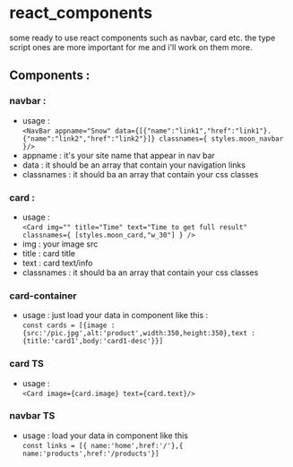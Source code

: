 # react_components
some ready to use react components such as navbar, card etc.
the type script ones are more important for me and i'll work on them more.
## Components :
### navbar :
 - usage :
   <br>`<NavBar appname="Snow" data={[{"name":"link1","href":"link1"}.{"name":"link2","href":"link2"}]} classnames={ styles.moon_navbar }/>` <br>
 - appname : it's your site name that appear in nav bar <br>
 - data : it should be an array that contain your navigation links <br>
 - classnames : it should ba an array that contain your css classes <br>
### card :
 - usage :
   <br>`<Card img="" title="Time" text="Time to get full result" classnames={ [styles.moon_card,"w_30"] } />` <br>
 - img : your image src <br>
 - title : card title <br>
 - text : card text/info <br>
 - classnames : it should ba an array that contain your css classes <br>
### card-container
 - usage : just load your data in component like this :
   <br>`const cards = [{image : {src:'/pic.jpg',alt:'product',width:350,height:350},text : {title:'card1',body:'card1-desc'}}]`
### card TS
 - usage :
  <br>`<Card image={card.image} text={card.text}/>`
### navbar TS
 - usage : load your data in component like this
   <br>`const links = [{ name:'home',href:'/'},{ name:'products',href:'/products'}]`
